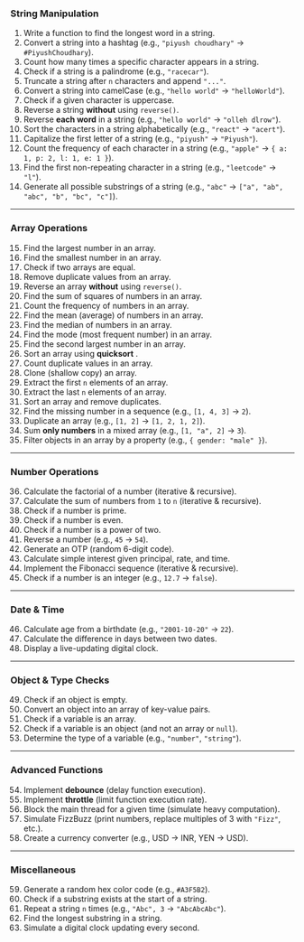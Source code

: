 ### **String Manipulation**

1. Write a function to find the longest word in a string.
2. Convert a string into a hashtag (e.g., `"piyush choudhary"` → `#PiyushChoudhary`).
3. Count how many times a specific character appears in a string.
4. Check if a string is a palindrome (e.g., `"racecar"`).
5. Truncate a string after `n` characters and append `"..."`.
6. Convert a string into camelCase (e.g., `"hello world"` → `"helloWorld"`).
7. Check if a given character is uppercase.
8. Reverse a string **without** using `reverse()`.
9. Reverse **each word** in a string (e.g., `"hello world"` → `"olleh dlrow"`).
10. Sort the characters in a string alphabetically (e.g., `"react"` → `"acert"`).
11. Capitalize the first letter of a string (e.g., `"piyush"` → `"Piyush"`).
12. Count the frequency of each character in a string (e.g., `"apple"` → `{ a: 1, p: 2, l: 1, e: 1 }`).
13. Find the first non-repeating character in a string (e.g., `"leetcode"` → `"l"`).
14. Generate all possible substrings of a string (e.g., `"abc"` → `["a", "ab", "abc", "b", "bc", "c"]`).

---

### **Array Operations**

15. Find the largest number in an array.
16. Find the smallest number in an array.
17. Check if two arrays are equal.
18. Remove duplicate values from an array.
19. Reverse an array **without** using `reverse()`.
20. Find the sum of squares of numbers in an array.
21. Count the frequency of numbers in an array.
22. Find the mean (average) of numbers in an array.
23. Find the median of numbers in an array.
24. Find the mode (most frequent number) in an array.
25. Find the second largest number in an array.
26. Sort an array using **quicksort** .
27. Count duplicate values in an array.
28. Clone (shallow copy) an array.
29. Extract the first `n` elements of an array.
30. Extract the last `n` elements of an array.
31. Sort an array and remove duplicates.
32. Find the missing number in a sequence (e.g., `[1, 4, 3]` → `2`).
33. Duplicate an array (e.g., `[1, 2]` → `[1, 2, 1, 2]`).
34. Sum **only numbers** in a mixed array (e.g., `[1, "a", 2]` → `3`).
35. Filter objects in an array by a property (e.g., `{ gender: "male" }`).

---

### **Number Operations**

36. Calculate the factorial of a number (iterative & recursive).
37. Calculate the sum of numbers from `1` to `n` (iterative & recursive).
38. Check if a number is prime.
39. Check if a number is even.
40. Check if a number is a power of two.
41. Reverse a number (e.g., `45` → `54`).
42. Generate an OTP (random 6-digit code).
43. Calculate simple interest given principal, rate, and time.
44. Implement the Fibonacci sequence (iterative & recursive).
45. Check if a number is an integer (e.g., `12.7` → `false`).

---

### **Date & Time**

46. Calculate age from a birthdate (e.g., `"2001-10-20"` → `22`).
47. Calculate the difference in days between two dates.
48. Display a live-updating digital clock.

---

### **Object & Type Checks**

49. Check if an object is empty.
50. Convert an object into an array of key-value pairs.
51. Check if a variable is an array.
52. Check if a variable is an object (and not an array or `null`).
53. Determine the type of a variable (e.g., `"number"`, `"string"`).

---

### **Advanced Functions**

54. Implement **debounce** (delay function execution).
55. Implement **throttle** (limit function execution rate).
56. Block the main thread for a given time (simulate heavy computation).
57. Simulate FizzBuzz (print numbers, replace multiples of 3 with `"Fizz"`, etc.).
58. Create a currency converter (e.g., USD → INR, YEN → USD).

---

### **Miscellaneous**

59. Generate a random hex color code (e.g., `#A3F5B2`).
60. Check if a substring exists at the start of a string.
61. Repeat a string `n` times (e.g., `"Abc", 3` → `"AbcAbcAbc"`).
62. Find the longest substring in a string.
63. Simulate a digital clock updating every second.
